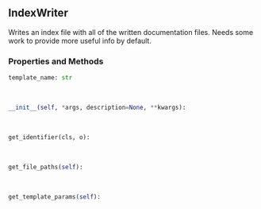 ## <a id="Peeves.Peeves.Doc.Writers.IndexWriter">IndexWriter</a>
Writes an index file with all of the
written documentation files.
Needs some work to provide more useful info by default.



### Properties and Methods
```python
template_name: str
```
<a id="Peeves.Peeves.Doc.Writers.IndexWriter.__init__" class="docs-object-method">&nbsp;</a>
```python
__init__(self, *args, description=None, **kwargs): 
```

<a id="Peeves.Peeves.Doc.Writers.IndexWriter.get_identifier" class="docs-object-method">&nbsp;</a>
```python
get_identifier(cls, o): 
```

<a id="Peeves.Peeves.Doc.Writers.IndexWriter.get_file_paths" class="docs-object-method">&nbsp;</a>
```python
get_file_paths(self): 
```

<a id="Peeves.Peeves.Doc.Writers.IndexWriter.get_template_params" class="docs-object-method">&nbsp;</a>
```python
get_template_params(self): 
```



